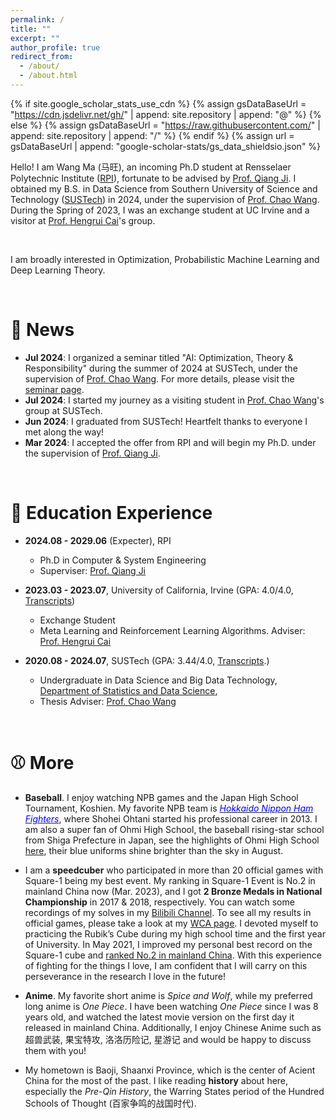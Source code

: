 ```yaml
---
permalink: /
title: ""
excerpt: ""
author_profile: true
redirect_from: 
  - /about/
  - /about.html
---
```


{% if site.google_scholar_stats_use_cdn %}
{% assign gsDataBaseUrl = "https://cdn.jsdelivr.net/gh/" | append: site.repository | append: "@" %}
{% else %}
{% assign gsDataBaseUrl = "https://raw.githubusercontent.com/" | append: site.repository | append: "/" %}
{% endif %}
{% assign url = gsDataBaseUrl | append: "google-scholar-stats/gs_data_shieldsio.json" %}

<span class='anchor' id='about-me'></span>

Hello! I am Wang Ma (马旺), an incoming Ph.D student at Rensselaer Polytechnic Institute ([RPI](https://www.rpi.edu/)), fortunate to be advised by [Prof. Qiang Ji](https://sites.ecse.rpi.edu/~qji/). I obtained my B.S. in Data Science from Southern University of Science and Technology ([SUSTech](https://sustech.edu.cn/en/)) in 2024, under the supervision of [Prof. Chao Wang](https://wangcmath.github.io/). During the Spring of 2023, I was an exchange student at UC Irvine and a visitor at [Prof. Hengrui Cai](https://hengruicai.github.io/)'s group.


<br/>

I am broadly interested in Optimization, Probabilistic Machine Learning and Deep Learning Theory. 


<br/>


# 📰 News
- **Jul 2024**:  I organized a seminar titled "AI: Optimization, Theory & Responsibility" during the summer of 2024 at SUSTech, under the supervision of [Prof. Chao Wang](https://wangcmath.github.io/). For more details, please visit the [seminar page](https://wma17.github.io/24summer/).
- **Jul 2024**: I started my journey as a visiting student in [Prof. Chao Wang](https://wangcmath.github.io/)'s group at SUSTech.
- **Jun 2024**: I graduated from SUSTech! Heartfelt thanks to everyone I met along the way!
- **Mar 2024**: I accepted the offer from RPI and will begin my Ph.D. under the supervision of [Prof. Qiang Ji](https://sites.ecse.rpi.edu/~qji/).

  
<br/>


# 📖 Education Experience
- **2024.08 - 2029.06** (Expecter), RPI
  - Ph.D in Computer & System Engineering
  - Superviser: [Prof. Qiang Ji](https://sites.ecse.rpi.edu/~qji/)
    
- **2023.03 - 2023.07**, University of California, Irvine (GPA: 4.0/4.0, [Transcripts](https://nbviewer.org/github/wma17/wma17.github.io/blob/main/docs/Transcripts%20%40UCI.pdf))
  - Exchange Student 
  - Meta Learning and Reinforcement Learning Algorithms. Adviser: [Prof. Hengrui Cai](https://hengruicai.github.io/)
    
- **2020.08 - 2024.07**, SUSTech (GPA: 3.44/4.0, [Transcripts](https://wma17.github.io/_pages/Transcripts_en.pdf).)
  - Undergraduate in Data Science and Big Data Technology, [Department of Statistics and Data Science](https://stat-ds.sustech.edu.cn/?lang=en-us), 
  - Thesis Adviser: [Prof. Chao Wang](https://wangcmath.github.io/)

    
<br/>



# ⚾ More

* **Baseball**. I enjoy watching NPB games and the Japan High School Tournament, Koshien. My favorite NPB team is [*<font color=Blue>Hokkaido Nippon Ham Fighters</font>*](https://www.fighters.co.jp/), where Shohei Ohtani started his professional career in 2013. I am also a super fan of Ohmi High School, the baseball rising-star school from Shiga Prefecture in Japan, see the highlights of Ohmi High School [here](https://www.bilibili.com/video/BV1bF411a7B4/?spm_id_from=333.999.0.0&vd_source=39c9e2f0249c14d448a63ad2dec02137), their blue uniforms shine brighter than the sky in August.

* I am a **speedcuber** who participated in more than 20 official games with Square-1 being my best event. My ranking in Square-1 Event is No.2 in mainland China now (Mar. 2023), and I got **2 Bronze Medals in National Championship** in 2017 & 2018, respectively. You can watch some recordings of my solves in my [Bilibili Channel](https://space.bilibili.com/237775327/video). To see all my results in official games, please take a look at my [WCA page](https://www.worldcubeassociation.org/persons/2016MAWA01). I devoted myself to practicing the Rubik’s Cube during my high school time and the first year of University. In May 2021, I improved my personal best record on the Square-1 cube and [ranked No.2 in mainland China](https://www.worldcubeassociation.org/results/rankings/sq1/average?region=China). With this experience of fighting for the things I love, I am confident that I will carry on this perseverance in the research I love in the future!

* **Anime**. My favorite short anime is *Spice and Wolf*, while my preferred long anime is *One Piece*. I have been watching *One Piece* since I was 8 years old, and watched the latest movie version on the first day it released in mainland China. Additionally, I enjoy Chinese Anime such as 超兽武装, 果宝特攻, 洛洛历险记, 星游记 and would be happy to discuss them with you!

* My hometown is Baoji, Shaanxi Province, which is the center of Acient China for the most of the past. I like reading **history** about here, especially the *Pre-Qin History*, the Warring States period of the Hundred Schools of Thought (百家争鸣的战国时代).
